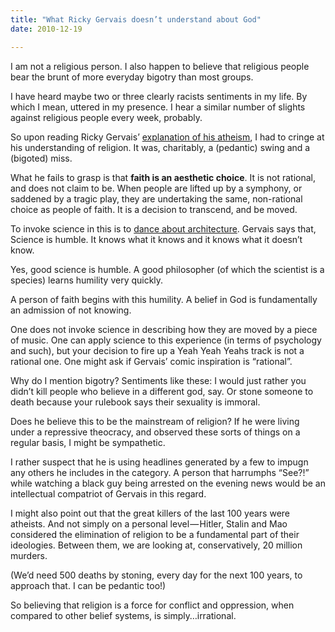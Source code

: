 ```yaml
---
title: "What Ricky Gervais doesn’t understand about God"
date: 2010-12-19

---
```


I am not a religious person. I also happen to believe that religious people bear the brunt of more everyday bigotry than most groups.

I have heard maybe two or three clearly racists sentiments in my life. By which I mean, uttered in my presence. I hear a similar number of slights against religious people every week, probably.

So upon reading Ricky Gervais’ [explanation of his atheism](http://blogs.wsj.com/speakeasy/2010/12/19/a-holiday-message-from-ricky-gervais-why-im-an-atheist/#), I had to cringe at his understanding of religion. It was, charitably, a (pedantic) swing and a (bigoted) miss.

What he fails to grasp is that **faith is an aesthetic choice**. It is not rational, and does not claim to be. When people are lifted up by a symphony, or saddened by a tragic play, they are undertaking the same, non-rational choice as people of faith. It is a decision to transcend, and be moved.

To invoke science in this is to [dance about architecture](http://www.paclink.com/~ascott/they/tamildaa.htm). Gervais says that,
Science is humble. It knows what it knows and it knows what it doesn’t know.

Yes, good science is humble. A good philosopher (of which the scientist is a species) learns humility very quickly.

A person of faith begins with this humility. A belief in God is fundamentally an admission of not knowing.

One does not invoke science in describing how they are moved by a piece of music. One can apply science to this experience (in terms of psychology and such), but your decision to fire up a Yeah Yeah Yeahs track is not a rational one. One might ask if Gervais’ comic inspiration is “rational”.

Why do I mention bigotry? Sentiments like these:
I would just rather you didn’t kill people who believe in a different god, say. Or stone someone to death because your rulebook says their sexuality is immoral.

Does he believe this to be the mainstream of religion? If he were living under a repressive theocracy, and observed these sorts of things on a regular basis, I might be sympathetic.

I rather suspect that he is using headlines generated by a few to impugn any others he includes in the category. A person that harrumphs “See?!” while watching a black guy being arrested on the evening news would be an intellectual compatriot of Gervais in this regard.

I might also point out that the great killers of the last 100 years were atheists. And not simply on a personal level — Hitler, Stalin and Mao considered the elimination of religion to be a fundamental part of their ideologies. Between them, we are looking at, conservatively, 20 million murders.

(We’d need 500 deaths by stoning, every day for the next 100 years, to approach that. I can be pedantic too!)

So believing that religion is a force for conflict and oppression, when compared to other belief systems, is simply…irrational.
